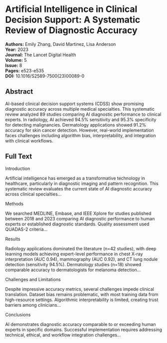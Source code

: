 # Artificial Intelligence in Clinical Decision Support: A Systematic Review of Diagnostic Accuracy

**Authors:** Emily Zhang, David Martinez, Lisa Anderson  
**Year:** 2023  
**Journal:** The Lancet Digital Health  
**Volume:** 5  
**Issue:** 8  
**Pages:** e523-e535  
**DOI:** 10.1016/S2589-7500(23)00089-0  

## Abstract
AI-based clinical decision support systems (CDSS) show promising diagnostic accuracy across multiple medical specialties. This systematic review analyzed 89 studies comparing AI diagnostic performance to clinical experts. In radiology, AI achieved 94.5% sensitivity and 95.3% specificity for detecting malignancies. Dermatology applications showed 91.2% accuracy for skin cancer detection. However, real-world implementation faces challenges including algorithm bias, interpretability, and integration with clinical workflows.

## Full Text
Introduction

Artificial intelligence has emerged as a transformative technology in healthcare, particularly in diagnostic imaging and pattern recognition. This systematic review evaluates the current state of AI diagnostic accuracy across clinical specialties...

Methods

We searched MEDLINE, Embase, and IEEE Xplore for studies published between 2018 and 2023 comparing AI diagnostic performance to human experts or established diagnostic standards. Quality assessment used QUADAS-2 criteria...

Results

Radiology applications dominated the literature (n=42 studies), with deep learning models achieving expert-level performance in chest X-ray interpretation (AUC 0.94), mammography (AUC 0.92), and CT lung nodule detection (sensitivity 94.5%). Dermatology studies (n=18) showed comparable accuracy to dermatologists for melanoma detection...

Challenges and Limitations

Despite impressive accuracy metrics, several challenges impede clinical translation. Dataset bias remains problematic, with most training data from high-resource settings. Algorithmic interpretability is limited, creating trust barriers among clinicians...

Conclusions

AI demonstrates diagnostic accuracy comparable to or exceeding human experts in specific domains. Successful implementation requires addressing technical, ethical, and workflow integration challenges...
